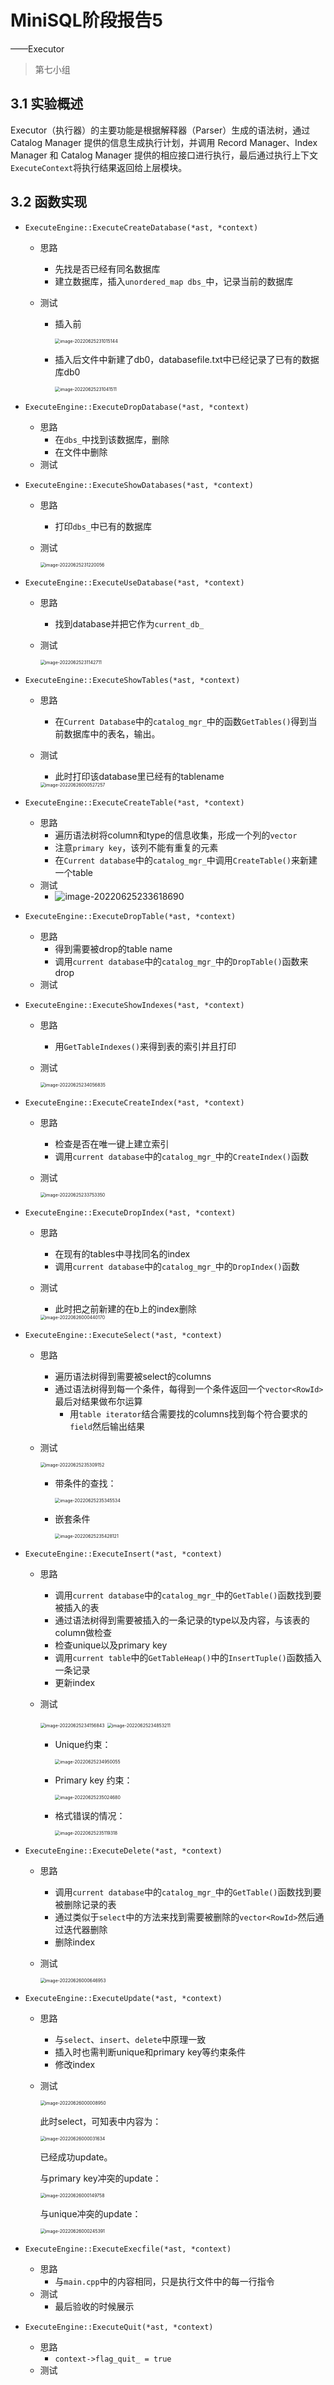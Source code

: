 # MiniSQL阶段报告5

——Executor

> 第七小组

## 3.1 实验概述

Executor（执行器）的主要功能是根据解释器（Parser）生成的语法树，通过Catalog Manager 提供的信息生成执行计划，并调用 Record Manager、Index Manager 和 Catalog Manager 提供的相应接口进行执行，最后通过执行上下文`ExecuteContext`将执行结果返回给上层模块。

## 3.2 函数实现

- `ExecuteEngine::ExecuteCreateDatabase(*ast, *context)`

  - 思路

    - 先找是否已经有同名数据库
    - 建立数据库，插入`unordered_map dbs_`中，记录当前的数据库

  - 测试

    - 插入前

      <img src="C:\Users\17260\AppData\Roaming\Typora\typora-user-images\image-20220625231015144.png" alt="image-20220625231015144" style="zoom:50%;" /> 

    - 插入后文件中新建了db0，databasefile.txt中已经记录了已有的数据库db0

      <img src="C:\Users\17260\AppData\Roaming\Typora\typora-user-images\image-20220625231041511.png" alt="image-20220625231041511" style="zoom:50%;" /> 

- `ExecuteEngine::ExecuteDropDatabase(*ast, *context)`

  - 思路
    - 在`dbs_`中找到该数据库，删除
    - 在文件中删除
  - 测试

- `ExecuteEngine::ExecuteShowDatabases(*ast, *context)`

  - 思路

    - 打印`dbs_`中已有的数据库

  - 测试

    <img src="C:\Users\17260\AppData\Roaming\Typora\typora-user-images\image-20220625231220056.png" alt="image-20220625231220056" style="zoom:50%;" /> 

- `ExecuteEngine::ExecuteUseDatabase(*ast, *context)`

  - 思路

    - 找到database并把它作为`current_db_`

  - 测试

    <img src="C:\Users\17260\AppData\Roaming\Typora\typora-user-images\image-20220625231142711.png" alt="image-20220625231142711" style="zoom: 50%;" /> 

- `ExecuteEngine::ExecuteShowTables(*ast, *context)`

  - 思路

    - 在`Current Database`中的`catalog_mgr_`中的函数`GetTables()`得到当前数据库中的表名，输出。

  - 测试

    - 此时打印该database里已经有的tablename

    <img src="C:\Users\17260\AppData\Roaming\Typora\typora-user-images\image-20220626000527257.png" alt="image-20220626000527257" style="zoom:50%;" /> 

- `ExecuteEngine::ExecuteCreateTable(*ast, *context)`

  - 思路
    - 遍历语法树将column和type的信息收集，形成一个列的`vector`
    - 注意`primary key`，该列不能有重复的元素
    - 在`Current database`中的`catalog_mgr_`中调用`CreateTable()`来新建一个table
  - 测试
    - ![image-20220625233618690](C:\Users\17260\AppData\Roaming\Typora\typora-user-images\image-20220625233618690.png)

- `ExecuteEngine::ExecuteDropTable(*ast, *context)`

  - 思路
    - 得到需要被drop的table name
    - 调用`current database`中的`catalog_mgr_`中的`DropTable()`函数来drop
  - 测试

- `ExecuteEngine::ExecuteShowIndexes(*ast, *context)`

  - 思路

    - 用`GetTableIndexes()`来得到表的索引并且打印

  - 测试

    <img src="C:\Users\17260\AppData\Roaming\Typora\typora-user-images\image-20220625234056835.png" alt="image-20220625234056835" style="zoom:50%;" /> 

- `ExecuteEngine::ExecuteCreateIndex(*ast, *context)`

  - 思路

    - 检查是否在唯一键上建立索引
    - 调用`current database`中的`catalog_mgr_`中的`CreateIndex()`函数

  - 测试

    <img src="C:\Users\17260\AppData\Roaming\Typora\typora-user-images\image-20220625233753350.png" alt="image-20220625233753350" style="zoom: 50%;" /> 

- `ExecuteEngine::ExecuteDropIndex(*ast, *context)`

  - 思路

    - 在现有的tables中寻找同名的index
    - 调用`current database`中的`catalog_mgr_`中的`DropIndex()`函数

  - 测试

    - 此时把之前新建的在b上的index删除

    <img src="C:\Users\17260\AppData\Roaming\Typora\typora-user-images\image-20220626000440170.png" alt="image-20220626000440170" style="zoom:50%;" /> 

- `ExecuteEngine::ExecuteSelect(*ast, *context)`

  - 思路

    - 遍历语法树得到需要被select的columns
    - 通过语法树得到每一个条件，每得到一个条件返回一个`vector<RowId>`最后对结果做布尔运算
      - 用`table iterator`结合需要找的columns找到每个符合要求的`field`然后输出结果	

  - 测试

    <img src="C:\Users\17260\AppData\Roaming\Typora\typora-user-images\image-20220625235309152.png" alt="image-20220625235309152" style="zoom:50%;" /> 

    - 带条件的查找：

      <img src="C:\Users\17260\AppData\Roaming\Typora\typora-user-images\image-20220625235345534.png" alt="image-20220625235345534" style="zoom:50%;" /> 

    - 嵌套条件

      <img src="C:\Users\17260\AppData\Roaming\Typora\typora-user-images\image-20220625235428121.png" alt="image-20220625235428121" style="zoom:50%;" /> 

- `ExecuteEngine::ExecuteInsert(*ast, *context)`

  - 思路

    - 调用`current database`中的`catalog_mgr_`中的`GetTable()`函数找到要被插入的表
    - 通过语法树得到需要被插入的一条记录的type以及内容，与该表的column做检查
    - 检查unique以及primary key
    - 调用`current table`中的`GetTableHeap()`中的`InsertTuple()`函数插入一条记录
    - 更新index

  - 测试

    <img src="C:\Users\17260\AppData\Roaming\Typora\typora-user-images\image-20220625234156843.png" alt="image-20220625234156843" style="zoom:50%;" /> 

    <img src="C:\Users\17260\AppData\Roaming\Typora\typora-user-images\image-20220625234853211.png" alt="image-20220625234853211" style="zoom:50%;" /> 

    - Unique约束：

      <img src="C:\Users\17260\AppData\Roaming\Typora\typora-user-images\image-20220625234950055.png" alt="image-20220625234950055" style="zoom:50%;" /> 

    - Primary key 约束：

      <img src="C:\Users\17260\AppData\Roaming\Typora\typora-user-images\image-20220625235024680.png" alt="image-20220625235024680" style="zoom:50%;" /> 

    - 格式错误的情况：

      <img src="C:\Users\17260\AppData\Roaming\Typora\typora-user-images\image-20220625235119318.png" alt="image-20220625235119318" style="zoom:50%;" /> 

- `ExecuteEngine::ExecuteDelete(*ast, *context)`

  - 思路

    - 调用`current database`中的`catalog_mgr_`中的`GetTable()`函数找到要被删除记录的表
    - 通过类似于`select`中的方法来找到需要被删除的`vector<RowId>`然后通过迭代器删除
    - 删除index

  - 测试

    <img src="C:\Users\17260\AppData\Roaming\Typora\typora-user-images\image-20220626000646953.png" alt="image-20220626000646953" style="zoom:50%;" /> 

- `ExecuteEngine::ExecuteUpdate(*ast, *context)`

  - 思路

    - 与`select`、`insert`、`delete`中原理一致
    - 插入时也需判断unique和primary key等约束条件
    - 修改index

  - 测试

    <img src="C:\Users\17260\AppData\Roaming\Typora\typora-user-images\image-20220626000008950.png" alt="image-20220626000008950" style="zoom:50%;" /> 

    此时select，可知表中内容为：

    <img src="C:\Users\17260\AppData\Roaming\Typora\typora-user-images\image-20220626000031634.png" alt="image-20220626000031634" style="zoom:50%;" /> 

    已经成功update。

    与primary key冲突的update：

    <img src="C:\Users\17260\AppData\Roaming\Typora\typora-user-images\image-20220626000149758.png" alt="image-20220626000149758" style="zoom:50%;" /> 

    与unique冲突的update：

    <img src="C:\Users\17260\AppData\Roaming\Typora\typora-user-images\image-20220626000245391.png" alt="image-20220626000245391" style="zoom:50%;" /> 

- `ExecuteEngine::ExecuteExecfile(*ast, *context)`

  - 思路
    - 与`main.cpp`中的内容相同，只是执行文件中的每一行指令
  - 测试
    - 最后验收的时候展示

- `ExecuteEngine::ExecuteQuit(*ast, *context)`

  - 思路
    - `context->flag_quit_ = true`
  - 测试

